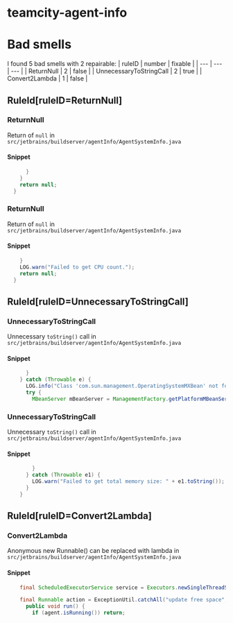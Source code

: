 # teamcity-agent-info 
 
# Bad smells
I found 5 bad smells with 2 repairable:
| ruleID | number | fixable |
| --- | --- | --- |
| ReturnNull | 2 | false |
| UnnecessaryToStringCall | 2 | true |
| Convert2Lambda | 1 | false |
## RuleId[ruleID=ReturnNull]
### ReturnNull
Return of `null`
in `src/jetbrains/buildserver/agentInfo/AgentSystemInfo.java`
#### Snippet
```java
      }
    }
    return null;
  }

```

### ReturnNull
Return of `null`
in `src/jetbrains/buildserver/agentInfo/AgentSystemInfo.java`
#### Snippet
```java
    }
    LOG.warn("Failed to get CPU count.");
    return null;
  }

```

## RuleId[ruleID=UnnecessaryToStringCall]
### UnnecessaryToStringCall
Unnecessary `toString()` call
in `src/jetbrains/buildserver/agentInfo/AgentSystemInfo.java`
#### Snippet
```java
      }
    } catch (Throwable e) {
      LOG.info("Class 'com.sun.management.OperatingSystemMXBean' not found or another error, using alternative way to get total memory. Error encountered: " + e.toString());
      try {
        MBeanServer mBeanServer = ManagementFactory.getPlatformMBeanServer();
```

### UnnecessaryToStringCall
Unnecessary `toString()` call
in `src/jetbrains/buildserver/agentInfo/AgentSystemInfo.java`
#### Snippet
```java
        }
      } catch (Throwable e1) {
        LOG.warn("Failed to get total memory size: " + e1.toString());
      }
    }
```

## RuleId[ruleID=Convert2Lambda]
### Convert2Lambda
Anonymous new Runnable() can be replaced with lambda
in `src/jetbrains/buildserver/agentInfo/AgentSystemInfo.java`
#### Snippet
```java
    final ScheduledExecutorService service = Executors.newSingleThreadScheduledExecutor(new NamedDeamonThreadFactory("agent-info recent updates pool"));

    final Runnable action = ExceptionUtil.catchAll("update free space", new Runnable() {
      public void run() {
        if (agent.isRunning()) return;
```


